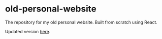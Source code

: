 # old-personal-website

The repository for my old personal website. Built from scratch using React.

Updated version [here](https://github.com/lucashill1717/new-personal-website).
